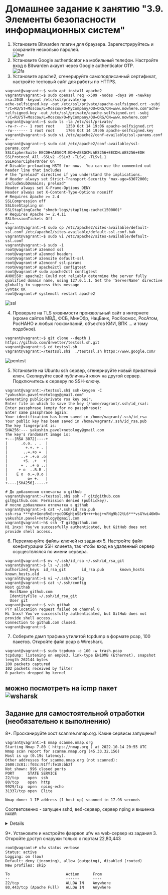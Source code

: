 # Домашнее задание к занятию "3.9. Элементы безопасности информационных систем"

1. Установите Bitwarden плагин для браузера. Зарегестрируйтесь и сохраните несколько паролей.\
![bw](img/bw-edge.png)
2. Установите Google authenticator на мобильный телефон. Настройте вход в Bitwarden акаунт через Google authenticator OTP.\
![2fa](img/2fa-enabled.png)
3. Установите apache2, сгенерируйте самоподписанный сертификат, настройте тестовый сайт для работы по HTTPS.
```shell
vagrant@vagrant:~$ sudo apt install apache2
vagrant@vagrant:~$ sudo openssl req -x509 -nodes -days 90 -newkey rsa:2048 -keyout /etc/ssl/private/ap                                                                                                 ache-selfsigned.key -out /etc/ssl/private/apache-selfsigned.crt -subj "/C=RU/ST=Moscow/L=Moscow/O=MyCompany/OU=ORG/CN=www.nowhere.com"ache-selfsigned.key -out /etc/ssl/private/apache-selfsigned.crt -subj "/C=RU/ST=Moscow/L=Moscow/O=MyCompany/OU=ORG/CN=www.nowhere.com"
vagrant@vagrant:~$ sudo ls -la /etc/ssl/private/
-rw-r--r-- 1 root root     1350 Oct 14 19:06 apache-selfsigned.crt
-rw------- 1 root root     1704 Oct 14 19:06 apache-selfsigned.key
vagrant@vagrant:~$ sudo vi /etc/apache2/conf-available/ssl-params.conf
#---
vagrant@vagrant:~$ sudo cat /etc/apache2/conf-available/ssl-params.conf
SSLCipherSuite EECDH+AESGCM:EDH+AESGCM:AES256+EECDH:AES256+EDH
SSLProtocol All -SSLv2 -SSLv3 -TLSv1 -TLSv1.1
SSLHonorCipherOrder On
# Disable preloading HSTS for now.  You can use the commented out header line that includes
# the "preload" directive if you understand the implications.
# Header always set Strict-Transport-Security "max-age=63072000; includeSubDomains; preload"
Header always set X-Frame-Options DENY
Header always set X-Content-Type-Options nosniff
# Requires Apache >= 2.4
SSLCompression off
SSLUseStapling on
SSLStaplingCache "shmcb:logs/stapling-cache(150000)"
# Requires Apache >= 2.4.11
SSLSessionTickets Off
#---
vagrant@vagrant:~$ sudo cp /etc/apache2/sites-available/default-ssl.conf /etc/apache2/sites-available/default-ssl.conf.bak
vagrant@vagrant:~$ sudo vi /etc/apache2/sites-available/default-ssl.conf
vagrant@vagrant:~$ sudo -i
root@vagrant:# a2enmod ssl
root@vagrant:# a2enmod headers
root@vagrant:# a2ensite default-ssl
root@vagrant:# a2enconf ssl-params
root@vagrant:# apache2ctl configtest
root@vagrant:# sudo apache2ctl configtest
AH00558: apache2: Could not reliably determine the server fully qualified domain name, using 127.0.1.1. Set the 'ServerName' directive globally to suppress this message
Syntax OK
root@vagrant:# systemctl restart apache2
```

![ssl](img/ssl-selfsigned.png)

4. Проверьте на TLS уязвимости произвольный сайт в интернете (кроме сайтов МВД, ФСБ, МинОбр, НацБанк, РосКосмос, РосАтом, РосНАНО и любых госкомпаний, объектов КИИ, ВПК ... и тому подобное).
```shell
vagrant@vagrant:~$ git clone --depth 1 https://github.com/drwetter/testssl.sh.git
vagrant@vagrant:~$ cd testssl.sh
vagrant@vagrant:~/testssl.sh$  ./testssl.sh https://www.google.com/
```
![pentest](img/pentest.png)

5. Установите на Ubuntu ssh сервер, сгенерируйте новый приватный ключ. Скопируйте свой публичный ключ на другой сервер. Подключитесь к серверу по SSH-ключу.
```shell
vagrant@vagrant:~/testssl.sh$ ssh-keygen -C "yakushin.pavel+netology@gmail.com"
Generating public/private rsa key pair.
Enter file in which to save the key (/home/vagrant/.ssh/id_rsa):
Enter passphrase (empty for no passphrase):
Enter same passphrase again:
Your identification has been saved in /home/vagrant/.ssh/id_rsa
Your public key has been saved in /home/vagrant/.ssh/id_rsa.pub
The key fingerprint is:
SHA256:--- yakushin.pavel+netology@gmail.com
The key's randomart image is:
+---[RSA 3072]----+
|      .o.o. . .  |
|        +.+. + . |
|       ..=.+o =  |
|      ..+ .+.o .o|
|       +S. .+   +|
|      = . .+ o ..|
|     + o  ..B.B .|
|    E o  o.=.O.o |
|         o= +.   |
+----[SHA256]-----+
```

```shell
# До добавления отпечатка в github
vagrant@vagrant:~/testssl.sh$ ssh -T git@github.com
git@github.com: Permission denied (publickey).
# после добавления отпечатка в github
vagrant@vagrant:~$ cat ~/.ssh/id_rsa.pub
ssh-rsa ***qh+GeneRvEc+ycOOKgHjnS8rN++++boj+vFNg9bJ2tL6***vsGYwi46W0= yakushin.pavel+netology@gmail.com
vagrant@vagrant:~h$ ssh -T git@github.com
Hi 1nxs! You've successfully authenticated, but GitHub does not provide shell access.
```
6. Переименуйте файлы ключей из задания 5. Настройте файл конфигурации SSH клиента, так чтобы вход на удаленный сервер осуществлялся по имени сервера.

```shell
vagrant@vagrant:~$ mv ~/.ssh/id_rsa ~/.ssh/id_rsa_git
vagrant@vagrant:~$ ls ~/.ssh/
authorized_keys  id_rsa_git       id_rsa.pub       known_hosts      known_hosts.old
vagrant@vagrant:~$ vi ~/.ssh/config
vagrant@vagrant:~$ cat ~/.ssh/config
Host githab
  HostName github.com
  IdentityFile ~/.ssh/id_rsa_git
  User git
vagrant@vagrant:~$ ssh githab
PTY allocation request failed on channel 0
Hi 1nxs! You`ve successfully authenticated, but GitHub does not provide shell access.
Connection to github.com closed.
vagrant@vagrant:~$
```

7. Соберите дамп трафика утилитой tcpdump в формате pcap, 100 пакетов. Откройте файл pcap в Wireshark.
```shell
vagrant@vagrant:~$ sudo tcpdump -c 100 -w trash.pcap
tcpdump: listening on enp0s3, link-type EN10MB (Ethernet), snapshot length 262144 bytes
100 packets captured
102 packets received by filter
0 packets dropped by kernel
```

можно посмотреть на icmp пакет\
![wsharsk](img/wshark.png)
 ---
## Задание для самостоятельной отработки (необязательно к выполнению)

8*. Просканируйте хост scanme.nmap.org. Какие сервисы запущены?
```shell
vagrant@vagrant:~$ nmap scanme.nmap.org
Starting Nmap 7.80 ( https://nmap.org ) at 2022-10-14 20:55 UTC
Nmap scan report for scanme.nmap.org (45.33.32.156)
Host is up (0.19s latency).
Other addresses for scanme.nmap.org (not scanned): 2600:3c01::f03c:91ff:fe18:bb2f
Not shown: 996 closed ports
PORT      STATE SERVICE
22/tcp    open  ssh
80/tcp    open  http
9929/tcp  open  nping-echo
31337/tcp open  Elite

Nmap done: 1 IP address (1 host up) scanned in 17.98 seconds
```
Соответсвенно - запущен sshd, веб-сервер, сервер nping и вишенка `H4XØR`
<details>
«1»=«l», «3»=«e», «7»=«t». Отсылка в прошлое и сленг..<br>
Надпись «31337» = слово «eleet» и символизирует принадлежность к хакерской элите.
</details>

9*. Установите и настройте фаервол ufw на web-сервер из задания 3. Откройте доступ снаружи только к портам 22,80,443

```shell
root@vagrant:# ufw status verbose
Status: active
Logging: on (low)
Default: deny (incoming), allow (outgoing), disabled (routed)
New profiles: skip

To                         Action      From
--                         ------      ----
22/tcp                     ALLOW IN    Anywhere
80,443/tcp (Apache Full)   ALLOW IN    Anywhere
```


